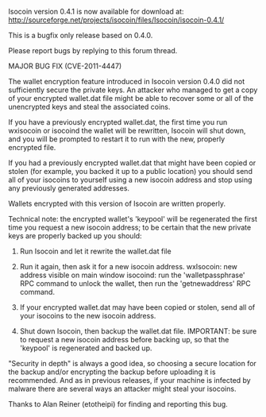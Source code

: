 Isocoin version 0.4.1 is now available for download at:
http://sourceforge.net/projects/isocoin/files/Isocoin/isocoin-0.4.1/

This is a bugfix only release based on 0.4.0.

Please report bugs by replying to this forum thread.

MAJOR BUG FIX  (CVE-2011-4447)

The wallet encryption feature introduced in Isocoin version 0.4.0 did not sufficiently secure the private keys. An attacker who
managed to get a copy of your encrypted wallet.dat file might be able to recover some or all of the unencrypted keys and steal the
associated coins.

If you have a previously encrypted wallet.dat, the first time you run wxisocoin or isocoind the wallet will be rewritten, Isocoin will
shut down, and you will be prompted to restart it to run with the new, properly encrypted file.

If you had a previously encrypted wallet.dat that might have been copied or stolen (for example, you backed it up to a public
location) you should send all of your isocoins to yourself using a new isocoin address and stop using any previously generated addresses.

Wallets encrypted with this version of Isocoin are written properly.

Technical note: the encrypted wallet's 'keypool' will be regenerated the first time you request a new isocoin address; to be certain that the
new private keys are properly backed up you should:

1. Run Isocoin and let it rewrite the wallet.dat file

2. Run it again, then ask it for a new isocoin address.
wxIsocoin: new address visible on main window
isocoind: run the 'walletpassphrase' RPC command to unlock the wallet,  then run the 'getnewaddress' RPC command.

3. If your encrypted wallet.dat may have been copied or stolen, send all of your isocoins to the new isocoin address.

4. Shut down Isocoin, then backup the wallet.dat file.
IMPORTANT: be sure to request a new isocoin address before backing up, so that the 'keypool' is regenerated and backed up.

"Security in depth" is always a good idea, so choosing a secure location for the backup and/or encrypting the backup before uploading it is recommended. And as in previous releases, if your machine is infected by malware there are several ways an attacker might steal your isocoins.

Thanks to Alan Reiner (etotheipi) for finding and reporting this bug.
